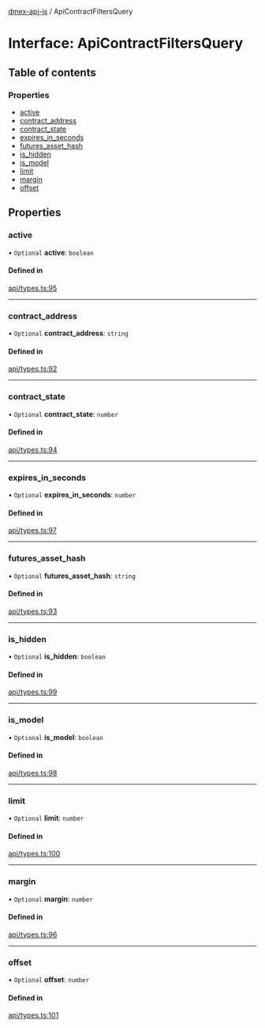 [dmex-api-js](../README.md) / ApiContractFiltersQuery

# Interface: ApiContractFiltersQuery

## Table of contents

### Properties

- [active](ApiContractFiltersQuery.md#active)
- [contract\_address](ApiContractFiltersQuery.md#contract_address)
- [contract\_state](ApiContractFiltersQuery.md#contract_state)
- [expires\_in\_seconds](ApiContractFiltersQuery.md#expires_in_seconds)
- [futures\_asset\_hash](ApiContractFiltersQuery.md#futures_asset_hash)
- [is\_hidden](ApiContractFiltersQuery.md#is_hidden)
- [is\_model](ApiContractFiltersQuery.md#is_model)
- [limit](ApiContractFiltersQuery.md#limit)
- [margin](ApiContractFiltersQuery.md#margin)
- [offset](ApiContractFiltersQuery.md#offset)

## Properties

### active

• `Optional` **active**: `boolean`

#### Defined in

[api/types.ts:95](https://github.com/dmex-app/node-api-js/blob/873b0f8/src/api/types.ts#L95)

___

### contract\_address

• `Optional` **contract\_address**: `string`

#### Defined in

[api/types.ts:92](https://github.com/dmex-app/node-api-js/blob/873b0f8/src/api/types.ts#L92)

___

### contract\_state

• `Optional` **contract\_state**: `number`

#### Defined in

[api/types.ts:94](https://github.com/dmex-app/node-api-js/blob/873b0f8/src/api/types.ts#L94)

___

### expires\_in\_seconds

• `Optional` **expires\_in\_seconds**: `number`

#### Defined in

[api/types.ts:97](https://github.com/dmex-app/node-api-js/blob/873b0f8/src/api/types.ts#L97)

___

### futures\_asset\_hash

• `Optional` **futures\_asset\_hash**: `string`

#### Defined in

[api/types.ts:93](https://github.com/dmex-app/node-api-js/blob/873b0f8/src/api/types.ts#L93)

___

### is\_hidden

• `Optional` **is\_hidden**: `boolean`

#### Defined in

[api/types.ts:99](https://github.com/dmex-app/node-api-js/blob/873b0f8/src/api/types.ts#L99)

___

### is\_model

• `Optional` **is\_model**: `boolean`

#### Defined in

[api/types.ts:98](https://github.com/dmex-app/node-api-js/blob/873b0f8/src/api/types.ts#L98)

___

### limit

• `Optional` **limit**: `number`

#### Defined in

[api/types.ts:100](https://github.com/dmex-app/node-api-js/blob/873b0f8/src/api/types.ts#L100)

___

### margin

• `Optional` **margin**: `number`

#### Defined in

[api/types.ts:96](https://github.com/dmex-app/node-api-js/blob/873b0f8/src/api/types.ts#L96)

___

### offset

• `Optional` **offset**: `number`

#### Defined in

[api/types.ts:101](https://github.com/dmex-app/node-api-js/blob/873b0f8/src/api/types.ts#L101)
